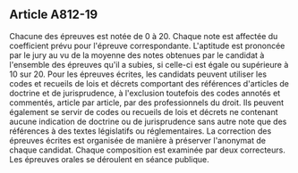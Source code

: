 Article A812-19
----
Chacune des épreuves est notée de 0 à 20. Chaque note est affectée du
coefficient prévu pour l'épreuve correspondante. L'aptitude est prononcée par le
jury au vu de la moyenne des notes obtenues par le candidat à l'ensemble des
épreuves qu'il a subies, si celle-ci est égale ou supérieure à 10 sur 20. Pour
les épreuves écrites, les candidats peuvent utiliser les codes et recueils de
lois et décrets comportant des références d'articles de doctrine et de
jurisprudence, à l'exclusion toutefois des codes annotés et commentés, article
par article, par des professionnels du droit. Ils peuvent également se servir de
codes ou recueils de lois et décrets ne contenant aucune indication de doctrine
ou de jurisprudence sans autre note que des références à des textes législatifs
ou réglementaires. La correction des épreuves écrites est organisée de manière à
préserver l'anonymat de chaque candidat. Chaque composition est examinée par
deux correcteurs. Les épreuves orales se déroulent en séance publique.
